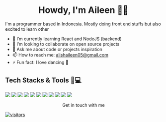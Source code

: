 <center>
  <h1>Howdy, I'm Aileen 👋🤠</h1>
</center>

I'm a programmer based in Indonesia. Mostly doing front end stuffs but also excited to learn other

<!-- - 🔭 I’m currently working  -->
- 🌱 I’m currently learning React and NodeJS (backend)
- 👯 I’m looking to collaborate on open source projects
- 💬 Ask me about code or projects inspiration
- 📫 How to reach me: alishaileen05@gmail.com
- ⚡ Fun fact: I love dancing 💃


## Tech Stacks & Tools 🤠💻

![](https://img.shields.io/badge/Linux?style=flat&logo=linux&logoColor=white&color=FCC624)
![](https://img.shields.io/badge/VueJS?style=flat&logo=vue&logoColor=white&color=4FC08D)
![](https://img.shields.io/badge/Vuex?style=flat&logo=vuex&logoColor=white&color=4FC08D)
![](https://img.shields.io/badge/ReactJS?style=flat&logo=react&logoColor=white&color=61DAFB)
![](https://img.shields.io/badge/SASS?style=flat&logo=sass&logoColor=white&color=CC6699)
![](https://img.shields.io/badge/HTML5?style=flat&logo=html5&logoColor=white&color=E34F26)
![](https://img.shields.io/badge/CSS3?style=flat&logo=css3&logoColor=white&color=1572B6)
![](https://img.shields.io/badge/Node?style=flat&logo=node&logoColor=white&color=339933)
![](https://img.shields.io/badge/Laravel?style=flat&logo=laravel&logoColor=white&color=FF2D20)
![](https://img.shields.io/badge/Docker?style=flat&logo=docker&logoColor=white&color=2496ED)
![](https://img.shields.io/badge/VSCode?style=flat&logo=vscode&logoColor=white&color=2496ED)


<center>
    Get in touch with me
    <a href="https://www.linkedin.com/in/alisha-aileen">
      <i class="ri-linkedin-box-fill"></i>
    </a>
</center>


[![visitors](https://hits.seeyoufarm.com/api/count/incr/badge.svg?url=https%3A%2F%2Fgithub.com%2Falishaileen&count_bg=%2379C83D&title_bg=%23555555&icon=github.svg&icon_color=%23E7E7E7&title=hits&edge_flat=false)](https://hits.seeyoufarm.com)